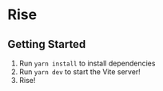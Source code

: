 # Rise

## Getting Started

1. Run `yarn install` to install dependencies
2. Run `yarn dev` to start the Vite server!
3. Rise!
